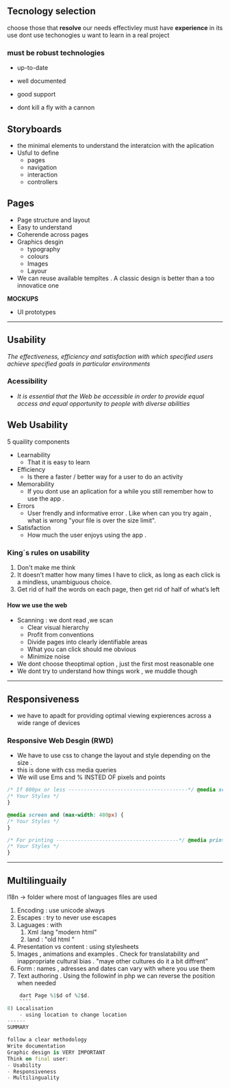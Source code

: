 ## Tecnology selection 
choose those that **resolve** our needs effectivley 
must have **experience** in its use 
	dont use techonogies u want to learn in a real project 
###  **must be robust technologies** 
 - up-to-date 
 - well documented
 - good support

- dont kill a fly with a cannon

## Storyboards
- the minimal elements to understand the interatcion with the aplication 
- Usful to define 
	- pages 
	- navigation 
	- interaction 
	- controllers 
	
## Pages
- Page structure and layout 
- Easy to understand 
- Coherende across pages 
- Graphics desgin 
	- typography 
	- colours 
	- Images 
	- Layour 
- We can reuse available templtes . A classic design is better than a too innovatice one

**MOCKUPS**
- UI prototypes
---------------

## Usability 
*The effectiveness, efficiency and satisfaction with which specified users achieve specified goals in particular environments*

### Acessibility
- *It is essential that the Web be accessible in order to provide equal access and equal opportunity to people with diverse abilities*


## Web Usability 
5 quaility components
-  Learnability
	- That it is easy to learn 
- Efficiency 
	- Is there a faster / better  way for a user to do an activity 
- Memorability
	- If you dont use an aplication for a while you still remember how to use the app . 
- Errors 
	- User frendly and informative error . Like when can you try again , what is wrong "your file is over the size limit". 
- Satisfaction 
	- How much the user enjoys using the app . 



### King´s rules on usability 
1) Don't make me think 
2) It doesn’t matter how many times I have to click, as long as each click is a mindless, unambiguous choice. 
3) Get rid of half the words on each page, then get rid of half of what’s left

#### How we use the web 
- Scanning : we dont read ,we scan
	- Clear visual hierarchy 
	- Profit from conventions 
	- Divide pages into clearly identifiable areas
	- What you can click should me obvious
	- Minimize noise
- We dont choose theoptimal option , just the first most reasonable one 
- We dont try to understand how things work , we muddle though




----------------
## Responsiveness
- we have to apadt for providing optimal viewing expierences across a wide range of devices 

### Responsive Web Desgin (RWD)
 - We have to use css to change the layout and style depending on the size .
 - this is done with css media queries
 - We will use Ems and % INSTED OF  pixels and points
 ```` css
 /* If 800px or less ---------------------------------------*/ @media screen and (max-width: 800px) { 
 /* Your Styles */ 
 }
 
@media screen and (max-width: 480px) {
/* Your Styles */ 
} 
 
 /* For printing ----------------------------------------*/ @media print { 
 /* Your Styles */ 
 }
````



--------
## Multilinguaily
 l18n -> folder where most of languages files are used 
1) Encoding : use unicode always 
2) Escapes : try to never use escapes 
3) Laguages : with 
	1) Xml :lang "modern html"
	2) land : "old html "
4) Presentation vs content : using stylesheets 
5) Images , animations and examples . Check for translatability  and inappropriate cultural bias . "maye other cultures do it a bit diffrent"
6) Form : names , adresses and dates can vary with where you use them 
7) Text authoring . Using the followinf in php we can reverse the position when needed
````dart
	dart Page %1$d of %2$d.
	````
8) Localisation 
	- using location to change location 
------
SUMMARY

follow a clear methodology
Write documentation 
Graphic design is VERY IMPORTANT 
Think on final user:
- Usability 
- Responsiveness
- Multilinguality 


